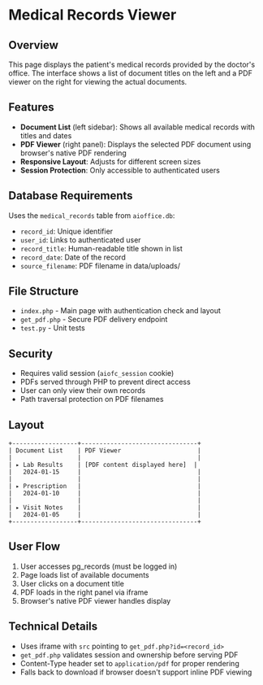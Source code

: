 # Medical Records Viewer

## Overview

This page displays the patient's medical records provided by the doctor's office. The interface shows a list of document titles on the left and a PDF viewer on the right for viewing the actual documents.

## Features

- **Document List** (left sidebar): Shows all available medical records with titles and dates
- **PDF Viewer** (right panel): Displays the selected PDF document using browser's native PDF rendering
- **Responsive Layout**: Adjusts for different screen sizes
- **Session Protection**: Only accessible to authenticated users

## Database Requirements

Uses the `medical_records` table from `aioffice.db`:
- `record_id`: Unique identifier
- `user_id`: Links to authenticated user
- `record_title`: Human-readable title shown in list
- `record_date`: Date of the record
- `source_filename`: PDF filename in data/uploads/

## File Structure

- `index.php` - Main page with authentication check and layout
- `get_pdf.php` - Secure PDF delivery endpoint
- `test.py` - Unit tests

## Security

- Requires valid session (`aiofc_session` cookie)
- PDFs served through PHP to prevent direct access
- User can only view their own records
- Path traversal protection on PDF filenames

## Layout

```
+------------------+--------------------------------+
| Document List    | PDF Viewer                     |
|                  |                                |
| ▸ Lab Results    | [PDF content displayed here]  |
|   2024-01-15     |                                |
|                  |                                |
| ▸ Prescription   |                                |
|   2024-01-10     |                                |
|                  |                                |
| ▸ Visit Notes    |                                |
|   2024-01-05     |                                |
+------------------+--------------------------------+
```

## User Flow

1. User accesses pg_records (must be logged in)
2. Page loads list of available documents
3. User clicks on a document title
4. PDF loads in the right panel via iframe
5. Browser's native PDF viewer handles display

## Technical Details

- Uses iframe with `src` pointing to `get_pdf.php?id=<record_id>`
- `get_pdf.php` validates session and ownership before serving PDF
- Content-Type header set to `application/pdf` for proper rendering
- Falls back to download if browser doesn't support inline PDF viewing